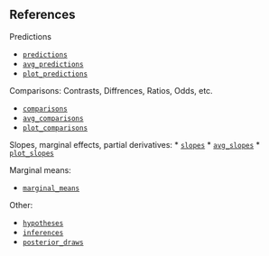 
## References

Predictions

-   [`predictions`](reference/predictions.html)
-   [`avg_predictions`](reference/predictions.html)
-   [`plot_predictions`](reference/plot_predictions.html)

Comparisons: Contrasts, Diffrences, Ratios, Odds, etc.

-   [`comparisons`](reference/comparisons.html)
-   [`avg_comparisons`](reference/comparisons.html)
-   [`plot_comparisons`](reference/plot_comparisons.html)

Slopes, marginal effects, partial derivatives: \*
[`slopes`](reference/slopes.html) \*
[`avg_slopes`](reference/slopes.html) \*
[`plot_slopes`](reference/plot_slopes.html)

Marginal means:

-   [`marginal_means`](reference/marginal_means.html)

Other:

-   [`hypotheses`](reference/hypotheses.html)
-   [`inferences`](reference/inferences.html)
-   [`posterior_draws`](reference/posterior_draws.html)
